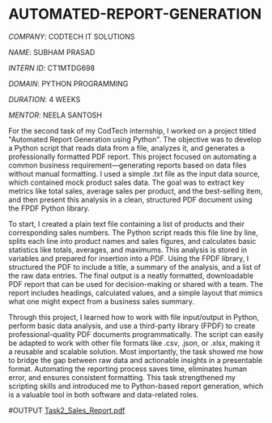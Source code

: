# AUTOMATED-REPORT-GENERATION

*COMPANY*: CODTECH IT SOLUTIONS

*NAME*: SUBHAM PRASAD

*INTERN ID*: CT1MTDG698

*DOMAIN*: PYTHON PROGRAMMING

*DURATION*: 4 WEEKS

*MENTOR*: NEELA SANTOSH

For the second task of my CodTech internship, I worked on a project titled "Automated Report Generation using Python". The objective was to develop a Python script that reads data from a file, analyzes it, and generates a professionally formatted PDF report. This project focused on automating a common business requirement—generating reports based on data files without manual formatting. I used a simple .txt file as the input data source, which contained mock product sales data. The goal was to extract key metrics like total sales, average sales per product, and the best-selling item, and then present this analysis in a clean, structured PDF document using the FPDF Python library.

To start, I created a plain text file containing a list of products and their corresponding sales numbers. The Python script reads this file line by line, splits each line into product names and sales figures, and calculates basic statistics like totals, averages, and maximums. This analysis is stored in variables and prepared for insertion into a PDF. Using the FPDF library, I structured the PDF to include a title, a summary of the analysis, and a list of the raw data entries. The final output is a neatly formatted, downloadable PDF report that can be used for decision-making or shared with a team. The report includes headings, calculated values, and a simple layout that mimics what one might expect from a business sales summary.

Through this project, I learned how to work with file input/output in Python, perform basic data analysis, and use a third-party library (FPDF) to create professional-quality PDF documents programmatically. The script can easily be adapted to work with other file formats like .csv, .json, or .xlsx, making it a reusable and scalable solution. Most importantly, the task showed me how to bridge the gap between raw data and actionable insights in a presentable format. Automating the reporting process saves time, eliminates human error, and ensures consistent formatting. This task strengthened my scripting skills and introduced me to Python-based report generation, which is a valuable tool in both software and data-related roles.

#OUTPUT
[Task2_Sales_Report.pdf](https://github.com/user-attachments/files/21107788/Task2_Sales_Report.pdf)
